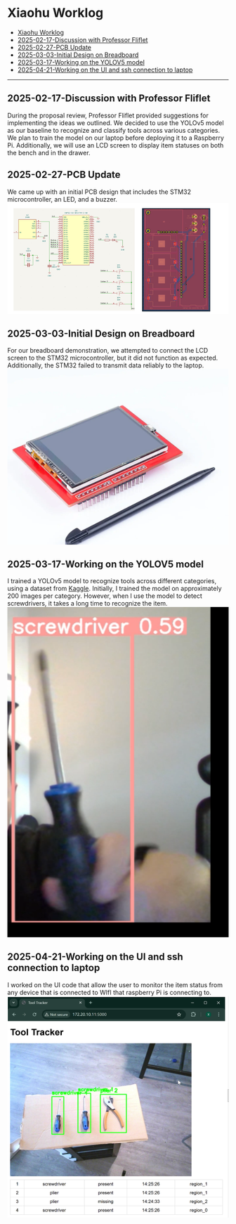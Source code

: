 # Xiaohu Worklog 
- [Xiaohu Worklog](#Xiaohu-worklog)
- [2025-02-17-Discussion with Professor Fliflet](##2025-02-17-Discussion-with-Professor-Fliflet)
- [2025-02-27-PCB Update](##2025-02-27-PCB-Update)
- [2025-03-03-Initial Design on Breadboard](#2025-03-03-Initial-Design-on-Breadboard)
- [2025-03-17-Working on the YOLOV5 model](#2025-03-17-Working-on-the-YOLOV5-model)
- [2025-04-21-Working on the UI and ssh connection to laptop](#2025-04-21-Working-on-the-UI-and-ssh-connection-to-laptop)
---
## 2025-02-17-Discussion with Professor Fliflet
During the proposal review, Professor Fliflet provided suggestions for implementing the ideas we outlined. We decided to use the YOLOv5 model as our baseline to recognize and classify tools across various categories. We plan to train the model on our laptop before deploying it to a Raspberry Pi. Additionally, we will use an LCD screen to display item statuses on both the bench and in the drawer.
## 2025-02-27-PCB Update
We came up with an initial PCB design that includes the STM32 microcontroller, an LED, and a buzzer.
![PCB Initial Design](图片_20250508165003.png)
## 2025-03-03-Initial Design on Breadboard
For our breadboard demonstration, we attempted to connect the LCD screen to the STM32 microcontroller, but it did not function as expected. Additionally, the STM32 failed to transmit data reliably to the laptop.
![LCD Touch Screen](971369d1c9eb475d7267e6433073daa.png)
## 2025-03-17-Working on the YOLOV5 model
I trained a YOLOv5 model to recognize tools across different categories, using a dataset from [Kaggle](https://www.kaggle.com/datasets/vdeshmukh18/segmented-screw-driver-dataset). Initially, I trained the model on approximately 200 images per category. However, when I use the model to detect screwdrivers, it takes a long time to recognize the item.
![LCD Touch Screen](4d605fa8a0b97b0c4a52e643e8f35e2.png)
## 2025-04-21-Working on the UI and ssh connection to laptop
I worked on the UI code that allow the user to monitor the item status from any device that is connected to WIfI that raspberry Pi is connecting to. 
![UI Interface](7d56cf34ece0cf8e112eff048aa979c.png)


